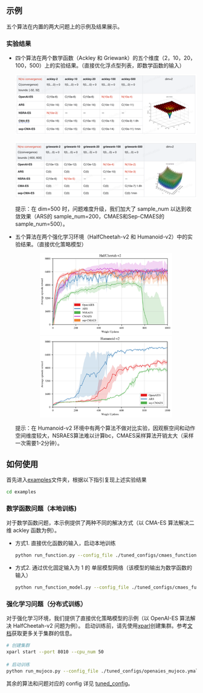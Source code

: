 
## 示例
五个算法在内置的两大问题上的示例及结果展示。
### 实验结果
+ 四个算法在两个数学函数（Ackley 和 Griewank）的五个维度（2，10，20，100，500）上的实验结果。（直接优化浮点型列表，即数学函数的输入）

    <p align="center">
    <img src=".results/ackley_results.png" alt="ackley_results">
    </p>
    <p align="center">
    <img src=".results/griewank_results.png" alt="griewank_results">
    </p>       

    提示：在 dim=500 时，问题难度升级，我们加大了 sample_num 以达到收敛效果（ARS的 sample_num=200，CMAES和Sep-CMAES的 sample_num=500）。  
 
+ 五个算法在两个强化学习环境（HalfCheetah-v2 和 Humanoid-v2）中的实验结果。（直接优化策略模型）

    <p align="center">
    <img src=".results/HalfCheetah-v2.png" width="350" alt="HalfCheetah-v2"/><img src=".results/Humanoid-v2.png" width="350" alt="Humanoid-v2"/>
    </p>
 
    提示：在 Humanoid-v2 环境中有两个算法不做对比实验，因观察空间和动作空间维度较大，NSRAES算法难以计算bc，CMAES采样算法开销太大（采样一次需要1-2分钟）。


## 如何使用
首先进入[examples](http://gitlab.baidu.com/nlp-ol/ESBox/tree/developing/examples)文件夹，根据以下指引复现上述实验结果   
```bash
cd examples
```

### 数学函数问题（本地训练)
对于数学函数问题，本示例提供了两种不同的解决方式（以 CMA-ES 算法解决二维 ackley 函数为例）。
- 方式1. 直接优化函数的输入，启动本地训练
    ```bash
    python run_function.py --config_file ./tuned_configs/cmaes_function.ymal
    ```
- 方式2. 通过优化固定输入为 1 的 单层模型网络（该模型的输出为数学函数的输入）
    ```bash
    python run_function_model.py --config_file ./tuned_configs/cmaes_function_model.ymal
    ```

### 强化学习问题（分布式训练）
对于强化学习环境，我们提供了直接优化策略模型的示例（以 OpenAI-ES 算法解决 HalfCheetah-v2 问题为例）。
启动训练前，请先使用[xparl](https://parl.readthedocs.io/en/latest/parallel_training/setup.html)创建集群。参考[文档](https://parl.readthedocs.io/en/latest/parallel_training/setup.html)获取更多关于集群的信息。

```bash
# 创建集群
xparl start --port 8010 --cpu_num 50

# 启动训练
python run_mujoco.py --config_file ./tuned_configs/openaies_mujoco.ymal
```
其余的算法和问题对应的 config 详见 [tuned_config](http://gitlab.baidu.com/nlp-ol/ESBox/tree/developing/examples/tuned_configs)。
